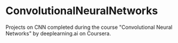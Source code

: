 # ConvolutionalNeuralNetworks
Projects on CNN completed during the course  "Convolutional Neural Networks" by deeplearning.ai on Coursera.
